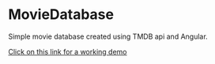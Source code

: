 # MovieDatabase

Simple movie database created using TMDB api and Angular.

[Click on this link for a working demo](https://rizwanpasha.github.io/movie-database/#/)
